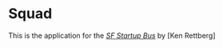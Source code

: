 # Squad

This is the application for the
[*SF Startup Bus*](http://www.startupbus.com/)
by [Ken Rettberg]